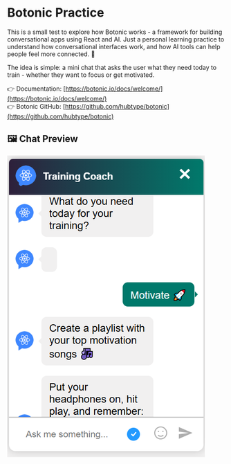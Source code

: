 # Botonic Practice

This is a small test to explore how Botonic works - a framework for building conversational apps using React and AI. Just a personal learning practice to understand how conversational interfaces work, and how AI tools can help people feel more connected. 🌱

The idea is simple: a mini chat that asks the user what they need today to train - whether they want to focus or get motivated.

👉 Documentation: [https://botonic.io/docs/welcome/](https://botonic.io/docs/welcome/)  
👉 Botonic GitHub: [https://github.com/hubtype/botonic](https://github.com/hubtype/botonic)

## 🖼️ Chat Preview

![Bot Screenshot](src/assets/botonic-chat.png)
